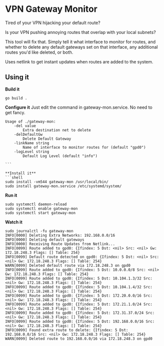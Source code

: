 # VPN Gateway Monitor

Tired of your VPN hijacking your default route?

Is your VPN pushing annoying routes that overlap with your local subnets?

This tool will fix that. Simply tell it what interface to monitor for routes,
and whether to delete any default gateways set on that interface, any additional routes
you'd like deleted, or both.

Uses netlink to get instant updates when routes are added to the system.

## Using it

**Build it**
```shell
go build .
```

**Configure it**
Just edit the command in gateway-mon.service. No need to get fancy.
```
Usage of ./gateway-mon:
	-del value
		Extra destination net to delete
	-delDefaultGw
		Delete Default Gateway
	-linkName string
		Name of interface to monitor routes for (default "gpd0")
	-logLevel string
		Default Log Level (default "info")
																				```

**Install it**
```shell
sudo install -vm544 gateway-mon /usr/local/bin/
sudo install gateway-mon.service /etc/systemd/system/
```

**Run it**
```shell
sudo systemctl daemon-reload
sudo systemctl enable gateway-mon
sudo systemctl start gateway-mon
```

**Watch it**
```shell
sudo journalctl -fu gateway-mon
INFO[0000] Deleting Extra Networks: 192.168.0.0/16
INFO[0000] Deleting default gateways
INFO[0000] Receiving Route Updates from Netlink...
INFO[0099] Route added to gpd0: {Ifindex: 5 Dst: <nil> Src: <nil> Gw: 172.18.248.3 Flags: [] Table: 254}
INFO[0099] Default route detected on gpd0: {Ifindex: 5 Dst: <nil> Src: <nil> Gw: 172.18.248.3 Flags: [] Table: 254}
WARN[0099] Deleted default route via 172.18.248.3 on gpd0
INFO[0099] Route added to gpd0: {Ifindex: 5 Dst: 10.0.0.0/8 Src: <nil> Gw: 172.18.248.3 Flags: [] Table: 254}
INFO[0099] Route added to gpd0: {Ifindex: 5 Dst: 10.104.1.3/32 Src: <nil> Gw: 172.18.248.3 Flags: [] Table: 254}
INFO[0099] Route added to gpd0: {Ifindex: 5 Dst: 10.104.1.4/32 Src: <nil> Gw: 172.18.248.3 Flags: [] Table: 254}
INFO[0099] Route added to gpd0: {Ifindex: 5 Dst: 172.20.0.0/16 Src: <nil> Gw: 172.18.248.3 Flags: [] Table: 254}
INFO[0099] Route added to gpd0: {Ifindex: 5 Dst: 172.21.1.0/24 Src: <nil> Gw: 172.18.248.3 Flags: [] Table: 254}
INFO[0099] Route added to gpd0: {Ifindex: 5 Dst: 172.31.37.0/24 Src: <nil> Gw: 172.18.248.3 Flags: [] Table: 254}
INFO[0099] Route added to gpd0: {Ifindex: 5 Dst: 192.168.0.0/16 Src: <nil> Gw: 172.18.248.3 Flags: [] Table: 254}
INFO[0099] Found extra route to delete: {Ifindex: 5 Dst: 192.168.0.0/16 Src: <nil> Gw: 172.18.248.3 Flags: [] Table: 254}
WARN[0099] Deleted route to 192.168.0.0/16 via 172.18.248.3 on gpd0
```
